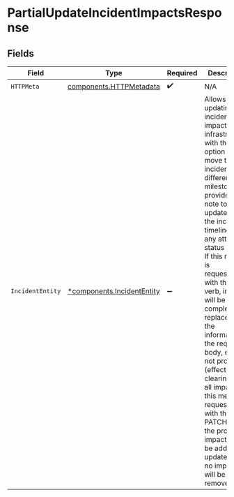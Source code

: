 # PartialUpdateIncidentImpactsResponse


## Fields

| Field                                                                                                                                                                                                                                                                                                                                                                                                                                                                                                                           | Type                                                                                                                                                                                                                                                                                                                                                                                                                                                                                                                            | Required                                                                                                                                                                                                                                                                                                                                                                                                                                                                                                                        | Description                                                                                                                                                                                                                                                                                                                                                                                                                                                                                                                     |
| ------------------------------------------------------------------------------------------------------------------------------------------------------------------------------------------------------------------------------------------------------------------------------------------------------------------------------------------------------------------------------------------------------------------------------------------------------------------------------------------------------------------------------- | ------------------------------------------------------------------------------------------------------------------------------------------------------------------------------------------------------------------------------------------------------------------------------------------------------------------------------------------------------------------------------------------------------------------------------------------------------------------------------------------------------------------------------- | ------------------------------------------------------------------------------------------------------------------------------------------------------------------------------------------------------------------------------------------------------------------------------------------------------------------------------------------------------------------------------------------------------------------------------------------------------------------------------------------------------------------------------- | ------------------------------------------------------------------------------------------------------------------------------------------------------------------------------------------------------------------------------------------------------------------------------------------------------------------------------------------------------------------------------------------------------------------------------------------------------------------------------------------------------------------------------- |
| `HTTPMeta`                                                                                                                                                                                                                                                                                                                                                                                                                                                                                                                      | [components.HTTPMetadata](../../models/components/httpmetadata.md)                                                                                                                                                                                                                                                                                                                                                                                                                                                              | :heavy_check_mark:                                                                                                                                                                                                                                                                                                                                                                                                                                                                                                              | N/A                                                                                                                                                                                                                                                                                                                                                                                                                                                                                                                             |
| `IncidentEntity`                                                                                                                                                                                                                                                                                                                                                                                                                                                                                                                | [*components.IncidentEntity](../../models/components/incidententity.md)                                                                                                                                                                                                                                                                                                                                                                                                                                                         | :heavy_minus_sign:                                                                                                                                                                                                                                                                                                                                                                                                                                                                                                              | Allows updating an incident's impacted infrastructure, with the option to<br/>move the incident into a different milestone and provide a note to update<br/>the incident timeline and any attached status pages. If this method is<br/>requested with the PUT verb, impacts will be completely replaced with the<br/>information in the request body, even if not provided (effectively clearing<br/>all impacts). If this method is requested with the PATCH verb, the provided<br/>impacts will be added or updated, but no impacts will be removed.<br/> |